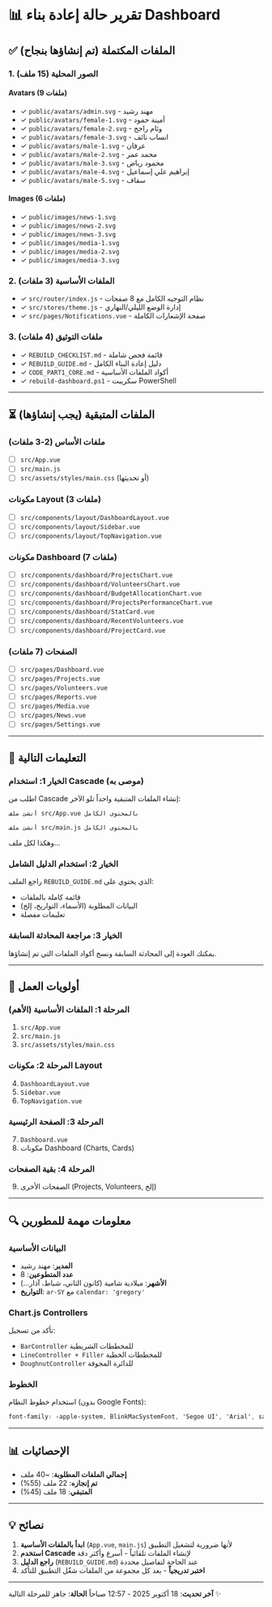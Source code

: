 # 📊 تقرير حالة إعادة بناء Dashboard

## ✅ الملفات المكتملة (تم إنشاؤها بنجاح)

### 1. الصور المحلية (15 ملف)
#### Avatars (9 ملفات)
- ✓ `public/avatars/admin.svg` - مهند رشيد
- ✓ `public/avatars/female-1.svg` - أمينة حمود
- ✓ `public/avatars/female-2.svg` - وئام راجح
- ✓ `public/avatars/female-3.svg` - انساب نائف
- ✓ `public/avatars/male-1.svg` - عرفان
- ✓ `public/avatars/male-2.svg` - محمد عمر
- ✓ `public/avatars/male-3.svg` - محمود رياض
- ✓ `public/avatars/male-4.svg` - إبراهيم علي إسماعيل
- ✓ `public/avatars/male-5.svg` - سقاف

#### Images (6 ملفات)
- ✓ `public/images/news-1.svg`
- ✓ `public/images/news-2.svg`
- ✓ `public/images/news-3.svg`
- ✓ `public/images/media-1.svg`
- ✓ `public/images/media-2.svg`
- ✓ `public/images/media-3.svg`

### 2. الملفات الأساسية (3 ملفات)
- ✓ `src/router/index.js` - نظام التوجيه الكامل مع 8 صفحات
- ✓ `src/stores/theme.js` - إدارة الوضع الليلي/النهاري
- ✓ `src/pages/Notifications.vue` - صفحة الإشعارات الكاملة

### 3. ملفات التوثيق (4 ملفات)
- ✓ `REBUILD_CHECKLIST.md` - قائمة فحص شاملة
- ✓ `REBUILD_GUIDE.md` - دليل إعادة البناء الكامل
- ✓ `CODE_PART1_CORE.md` - أكواد الملفات الأساسية
- ✓ `rebuild-dashboard.ps1` - سكريبت PowerShell

---

## ⏳ الملفات المتبقية (يجب إنشاؤها)

### ملفات الأساس (2-3 ملفات)
- [ ] `src/App.vue`
- [ ] `src/main.js`
- [ ] `src/assets/styles/main.css` (أو تحديثها)

### مكونات Layout (3 ملفات)
- [ ] `src/components/layout/DashboardLayout.vue`
- [ ] `src/components/layout/Sidebar.vue`
- [ ] `src/components/layout/TopNavigation.vue`

### مكونات Dashboard (7 ملفات)
- [ ] `src/components/dashboard/ProjectsChart.vue`
- [ ] `src/components/dashboard/VolunteersChart.vue`
- [ ] `src/components/dashboard/BudgetAllocationChart.vue`
- [ ] `src/components/dashboard/ProjectsPerformanceChart.vue`
- [ ] `src/components/dashboard/StatCard.vue`
- [ ] `src/components/dashboard/RecentVolunteers.vue`
- [ ] `src/components/dashboard/ProjectCard.vue`

### الصفحات (7 ملفات)
- [ ] `src/pages/Dashboard.vue`
- [ ] `src/pages/Projects.vue`
- [ ] `src/pages/Volunteers.vue`
- [ ] `src/pages/Reports.vue`
- [ ] `src/pages/Media.vue`
- [ ] `src/pages/News.vue`
- [ ] `src/pages/Settings.vue`

---

## 📝 التعليمات التالية

### الخيار 1: استخدام Cascade (موصى به)
اطلب من Cascade إنشاء الملفات المتبقية واحداً تلو الآخر:

```
أنشئ ملف src/App.vue بالمحتوى الكامل
```

```
أنشئ ملف src/main.js بالمحتوى الكامل
```

وهكذا لكل ملف...

### الخيار 2: استخدام الدليل الشامل
راجع الملف `REBUILD_GUIDE.md` الذي يحتوي على:
- قائمة كاملة بالملفات
- البيانات المطلوبة (الأسماء، التواريخ، إلخ)
- تعليمات مفصلة

### الخيار 3: مراجعة المحادثة السابقة
يمكنك العودة إلى المحادثة السابقة ونسخ أكواد الملفات التي تم إنشاؤها.

---

## 🎯 أولويات العمل

### المرحلة 1: الملفات الأساسية (الأهم)
1. `src/App.vue`
2. `src/main.js`
3. `src/assets/styles/main.css`

### المرحلة 2: مكونات Layout
4. `DashboardLayout.vue`
5. `Sidebar.vue`
6. `TopNavigation.vue`

### المرحلة 3: الصفحة الرئيسية
7. `Dashboard.vue`
8. مكونات Dashboard (Charts, Cards)

### المرحلة 4: بقية الصفحات
9. الصفحات الأخرى (Projects, Volunteers, إلخ)

---

## 🔍 معلومات مهمة للمطورين

### البيانات الأساسية
- **المدير**: مهند رشيد
- **عدد المتطوعين**: 8
- **الأشهر**: ميلادية شامية (كانون الثاني، شباط، آذار...)
- **التواريخ**: `ar-SY` مع `calendar: 'gregory'`

### Chart.js Controllers
تأكد من تسجيل:
- `BarController` للمخططات الشريطية
- `LineController + Filler` للمخططات الخطية
- `DoughnutController` للدائرة المجوفة

### الخطوط
استخدام خطوط النظام (بدون Google Fonts):
```css
font-family: -apple-system, BlinkMacSystemFont, 'Segoe UI', 'Arial', sans-serif;
```

---

## 📊 الإحصائيات

- **إجمالي الملفات المطلوبة**: ~40 ملف
- **تم إنجازه**: 22 ملف (55%)
- **المتبقي**: 18 ملف (45%)

---

## 💡 نصائح

1. **ابدأ بالملفات الأساسية** (`App.vue`, `main.js`) لأنها ضرورية لتشغيل التطبيق
2. **استخدم Cascade** لإنشاء الملفات تلقائياً - أسرع وأكثر دقة
3. **راجع الدليل** (`REBUILD_GUIDE.md`) عند الحاجة لتفاصيل محددة
4. **اختبر تدريجياً** - بعد كل مجموعة من الملفات شغّل التطبيق للتأكد

---

**آخر تحديث**: 18 أكتوبر 2025 - 12:57 صباحاً
**الحالة**: جاهز للمرحلة التالية ✨

